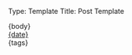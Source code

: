 Type: Template
Title: Post Template

<div class="card">
<article>
{body}
<aside class="post-info">
	<i class="fa-solid fa-clock"></i> <a href="{location}">{date}</a>
</aside>
<aside class="post-tags">
	{tags}
</aside>
</article>
</div>

<div class="post-spacing">
</div>